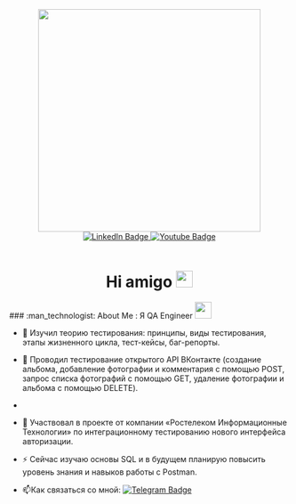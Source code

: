 <div id="header" align="center">
  <img src="https://media.giphy.com/media/smGCEo5zsAXtK4bqAT/giphy.gif" width="400"/>
</div>
<div id="badges" align="center">
  <a href="your-linkedin-URL">
    <img src="https://img.shields.io/badge/LinkedIn-blue?style=for-the-badge&logo=linkedin&logoColor=white" alt="LinkedIn Badge"/>
  </a>
  <a href="your-youtube-URL">
    <img src="https://img.shields.io/badge/YouTube-red?style=for-the-badge&logo=youtube&logoColor=white" alt="Youtube Badge"/>
  </a>
</div>
<p id="badges" align="center">
<img src="https://komarev.com/ghpvc/?username=timir4ik&style=flat-square&color=blue" alt=""/>
</p>
<h1 align="center">
  Hi amigo
  <img src="https://media.giphy.com/media/hvRJCLFzcasrR4ia7z/giphy.gif" width="30px"/>
</h1>
### :man_technologist: About Me :
Я QA Engineer <img src="https://media.giphy.com/media/WUlplcMpOCEmTGBtBW/giphy.gif" width="30">

- :telescope: Изучил теорию тестирования: принципы, виды тестирования, этапы жизненного цикла, тест-кейсы, баг-репорты.

- :seedling: Проводил тестирование открытого API ВКонтакте (создание альбома, добавление фотографии и комментария с помощью POST, запрос списка фотографий с помощью GET, удаление фотографии и альбома с помощью DELETE).
- 
- :coconut: Участвовал в проекте от компании «Ростелеком Информационные Технологии» по интеграционному тестированию нового интерфейса авторизации.
- :zap: Сейчас изучаю основы SQL и в будущем планирую повысить уровень знания и навыков работы с Postman.

- :mailbox:Как связаться со мной: [![Telegram Badge](https://img.shields.io/badge/-@Hoomyak-blue?style=flat&logo=Telegram&logoColor=white)](https://t.me/hoomyak)
